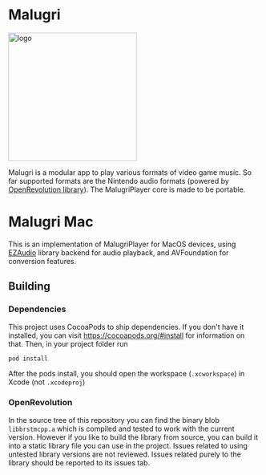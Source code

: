 # Malugri
<img src="https://binarythinker.dev/asset/Malugri.svg" width=256 alt=logo><br />

Malugri is a modular app to play various formats of video game music. So far supported formats are the Nintendo audio formats (powered by [OpenRevolution library](https://github.com/ic-scm/OpenRevolution)). The MalugriPlayer core is made to be portable.

# Malugri Mac
This is an implementation of MalugriPlayer for MacOS devices, using [EZAudio](https://github.com/syedhali/EZAudio) library backend for audio playback, and AVFoundation for conversion features.

## Building
### Dependencies
This project uses CocoaPods to ship dependencies. If you don't have it installed, you can visit https://cocoapods.org/#install for information on that. Then, in your project folder run
```
pod install
```
After the pods install, you should open the workspace (`.xcworkspace`) in Xcode (not `.xcodeproj`)
### OpenRevolution
In the source tree of this repository you can find the binary blob `libbrstmcpp.a` which is compiled and tested to work with the current version. However if you like to build the library from source, you can build it into a static library file you can use in the project. Issues related to using untested library versions are not reviewed. Issues related purely to the library should be reported to its issues tab.
